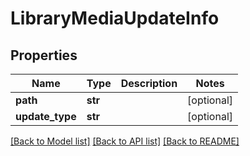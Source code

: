 # LibraryMediaUpdateInfo

## Properties
Name | Type | Description | Notes
------------ | ------------- | ------------- | -------------
**path** | **str** |  | [optional] 
**update_type** | **str** |  | [optional] 

[[Back to Model list]](../README.md#documentation-for-models) [[Back to API list]](../README.md#documentation-for-api-endpoints) [[Back to README]](../README.md)

